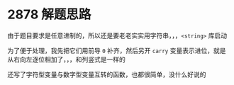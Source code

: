 # 2878 解题思路

由于题目要求是任意进制的，所以还是要老老实实用字符串，，，`<string>` 库启动

为了便于处理，我先把它们用前导 `0` 补齐，然后另开 `carry` 变量表示进位，就是从右向左逐位相加了，，，和列竖式是一样的

还写了字符型变量与数字型变量互转的函数，也都很简单，没什么好说的
